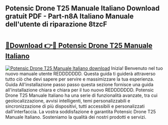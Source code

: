 ## Potensic Drone T25 Manuale Italiano Download gratuit PDF - Part-n8A Italiano Manuale dell'utente di riparazione 8tzcF

# <h2><a href="http://dfdd9p.blite.top/?on=Potensic+Drone+T25+Manuale+Italiano">🔗Download 👉🔴 Potensic Drone T25 Manuale Italiano</a></h2>

[![Potensic Drone T25 Manuale Italiano download](https://i.imgur.com/lujVjoI.png)](http://dfdd9p.blite.top/?on=Potensic+Drone+T25+Manuale+Italiano)
Inizia! Benvenuto nel tuo nuovo manuale utente REDDDDDDD. Questa guida ti guiderà attraverso tutto ciò che devi sapere per servire e massimizzare la tua esperienza. Guida All'installazione passo passo questa sezione fornisce una guida all'installazione chiara e chiara per il tuo nuovo REDDDDDDD. Potensic Drone T25 Manuale Italiano ha una serie di funzionalità avanzate, tra cui geolocalizzazione, avvisi intelligenti, temi personalizzabili e sincronizzazione di più dispositivi, tutti accessibili e personalizzati dall'interfaccia. La vostra soddisfazione è garantita Potensic Drone T25 Manuale Italiano. Sosteniamo la qualità dei nostri prodotti e servizi.
